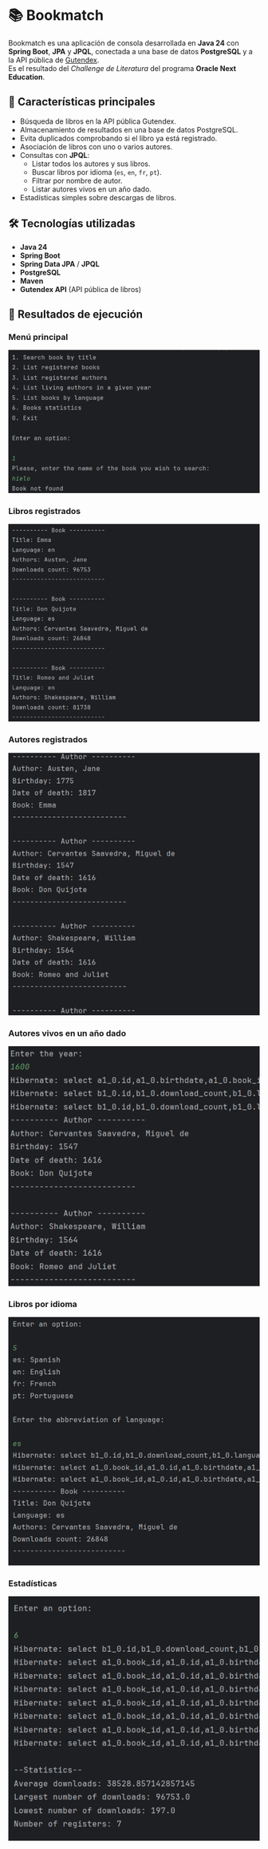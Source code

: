 # 📚 Bookmatch

Bookmatch es una aplicación de consola desarrollada en **Java 24** con **Spring Boot**, **JPA** y **JPQL**, conectada a una base de datos **PostgreSQL** y a la API pública de [Gutendex](https://gutendex.com/).  
Es el resultado del *Challenge de Literatura* del programa **Oracle Next Education**.

## 🚀 Características principales
- Búsqueda de libros en la API pública Gutendex.
- Almacenamiento de resultados en una base de datos PostgreSQL.
- Evita duplicados comprobando si el libro ya está registrado.
- Asociación de libros con uno o varios autores.
- Consultas con **JPQL**:
  - Listar todos los autores y sus libros.
  - Buscar libros por idioma (`es`, `en`, `fr`, `pt`).
  - Filtrar por nombre de autor.
  - Listar autores vivos en un año dado.
- Estadísticas simples sobre descargas de libros.

## 🛠 Tecnologías utilizadas
- **Java 24**
- **Spring Boot**
- **Spring Data JPA** / **JPQL**
- **PostgreSQL**
- **Maven**
- **Gutendex API** (API pública de libros)

## 📸 Resultados de ejecución

### Menú principal
![Menú principal](captures/menu.png)

### Libros registrados
![Libros registrados](captures/registered_books.png)

### Autores registrados
![Autores registrados](captures/registered_authors.png)

### Autores vivos en un año dado
![Autores vivos](captures/living_authors.png)

### Libros por idioma
![Libros por idioma](captures/books_language.png)

### Estadísticas
![Estadísticas](captures/statistics.png)
